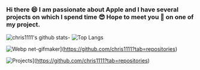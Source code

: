 ### Hi there 😄 I am passionate about Apple and I have several projects on which I spend time 😎 Hope to meet you 🤝 on one of my project.
![chris1111's github stats](https://github-readme-stats.vercel.app/api?username=chris1111&show_icons=true)- ![Top Langs](https://github-readme-stats.vercel.app/api/top-langs/?username=chris1111&show_icons=true)


![Webp net-gifmaker](https://user-images.githubusercontent.com/6248794/90335260-a047a500-dfa1-11ea-8786-663a46742b5a.gif)](https://github.com/chris1111?tab=repositories)

![Projects](https://user-images.githubusercontent.com/6248794/90335280-ea308b00-dfa1-11ea-9a5f-5fb816f9e02a.png)](https://github.com/chris1111?tab=repositories)
    


















